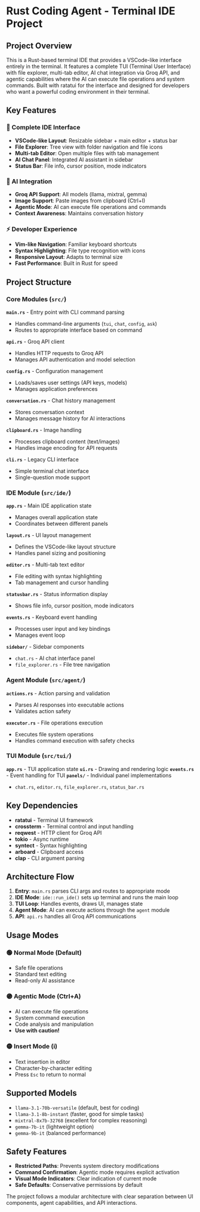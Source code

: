 # Rust Coding Agent - Terminal IDE Project

## Project Overview

This is a Rust-based terminal IDE that provides a VSCode-like interface entirely in the terminal. It features a complete TUI (Terminal User Interface) with file explorer, multi-tab editor, AI chat integration via Groq API, and agentic capabilities where the AI can execute file operations and system commands. Built with ratatui for the interface and designed for developers who want a powerful coding environment in their terminal.

## Key Features

### 🎨 Complete IDE Interface
- **VSCode-like Layout**: Resizable sidebar + main editor + status bar
- **File Explorer**: Tree view with folder navigation and file icons
- **Multi-tab Editor**: Open multiple files with tab management
- **AI Chat Panel**: Integrated AI assistant in sidebar
- **Status Bar**: File info, cursor position, mode indicators

### 🤖 AI Integration
- **Groq API Support**: All models (llama, mixtral, gemma)
- **Image Support**: Paste images from clipboard (Ctrl+I)
- **Agentic Mode**: AI can execute file operations and commands
- **Context Awareness**: Maintains conversation history

### ⚡ Developer Experience
- **Vim-like Navigation**: Familiar keyboard shortcuts
- **Syntax Highlighting**: File type recognition with icons
- **Responsive Layout**: Adapts to terminal size
- **Fast Performance**: Built in Rust for speed

## Project Structure

### Core Modules (`src/`)

**`main.rs`** - Entry point with CLI command parsing
- Handles command-line arguments (`tui`, `chat`, `config`, `ask`)
- Routes to appropriate interface based on command

**`api.rs`** - Groq API client
- Handles HTTP requests to Groq API
- Manages API authentication and model selection

**`config.rs`** - Configuration management
- Loads/saves user settings (API keys, models)
- Manages application preferences

**`conversation.rs`** - Chat history management
- Stores conversation context
- Manages message history for AI interactions

**`clipboard.rs`** - Image handling
- Processes clipboard content (text/images)
- Handles image encoding for API requests

**`cli.rs`** - Legacy CLI interface
- Simple terminal chat interface
- Single-question mode support

### IDE Module (`src/ide/`)

**`app.rs`** - Main IDE application state
- Manages overall application state
- Coordinates between different panels

**`layout.rs`** - UI layout management
- Defines the VSCode-like layout structure
- Handles panel sizing and positioning

**`editor.rs`** - Multi-tab text editor
- File editing with syntax highlighting
- Tab management and cursor handling

**`statusbar.rs`** - Status information display
- Shows file info, cursor position, mode indicators

**`events.rs`** - Keyboard event handling
- Processes user input and key bindings
- Manages event loop

**`sidebar/`** - Sidebar components
- `chat.rs` - AI chat interface panel
- `file_explorer.rs` - File tree navigation

### Agent Module (`src/agent/`)

**`actions.rs`** - Action parsing and validation
- Parses AI responses into executable actions
- Validates action safety

**`executor.rs`** - File operations execution
- Executes file system operations
- Handles command execution with safety checks

### TUI Module (`src/tui/`)

**`app.rs`** - TUI application state
**`ui.rs`** - Drawing and rendering logic
**`events.rs`** - Event handling for TUI
**`panels/`** - Individual panel implementations
- `chat.rs`, `editor.rs`, `file_explorer.rs`, `status_bar.rs`

## Key Dependencies

- **ratatui** - Terminal UI framework
- **crossterm** - Terminal control and input handling
- **reqwest** - HTTP client for Groq API
- **tokio** - Async runtime
- **syntect** - Syntax highlighting
- **arboard** - Clipboard access
- **clap** - CLI argument parsing

## Architecture Flow

1. **Entry**: `main.rs` parses CLI args and routes to appropriate mode
2. **IDE Mode**: `ide::run_ide()` sets up terminal and runs the main loop
3. **TUI Loop**: Handles events, draws UI, manages state
4. **Agent Mode**: AI can execute actions through the `agent` module
5. **API**: `api.rs` handles all Groq API communications

## Usage Modes

### 🟢 Normal Mode (Default)
- Safe file operations
- Standard text editing
- Read-only AI assistance

### 🟣 Agentic Mode (Ctrl+A)
- AI can execute file operations
- System command execution
- Code analysis and manipulation
- **Use with caution!**

### 🟡 Insert Mode (i)
- Text insertion in editor
- Character-by-character editing
- Press `Esc` to return to normal

## Supported Models

- `llama-3.1-70b-versatile` (default, best for coding)
- `llama-3.1-8b-instant` (faster, good for simple tasks)
- `mixtral-8x7b-32768` (excellent for complex reasoning)
- `gemma-7b-it` (lightweight option)
- `gemma-9b-it` (balanced performance)

## Safety Features

- **Restricted Paths**: Prevents system directory modifications
- **Command Confirmation**: Agentic mode requires explicit activation
- **Visual Mode Indicators**: Clear indication of current mode
- **Safe Defaults**: Conservative permissions by default

The project follows a modular architecture with clear separation between UI components, agent capabilities, and API interactions.